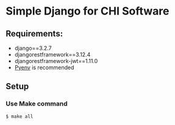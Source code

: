 # Simple Django for CHI Software

## Requirements:
- django==3.2.7
- djangorestframework==3.12.4
- djangorestframework-jwt==1.11.0
- [Pyenv](https://github.com/pyenv/pyenv) is recommended

## Setup
### Use Make command
```
$ make all
```
